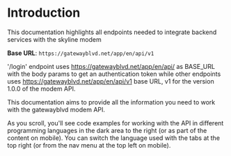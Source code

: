 # Introduction

This documentation highlights all endpoints needed to integrate backend services with the skyline modem

<aside>
    <strong>Base URL</strong>: <code>https://gatewayblvd.net/app/en/api/v1</code>
</aside>

'/login' endpoint uses https://gatewayblvd.net/app/en/api/ as BASE_URL with the body params to get an authentication token while other endpoints uses https://gatewayblvd.net/app/en/api/v1 base URL, v1 for the version 1.0.0 of the modem API.

This documentation aims to provide all the information you need to work with the gatewayblvd modem API.

<aside>As you scroll, you'll see code examples for working with the API in different programming languages in the dark area to the right (or as part of the content on mobile).
You can switch the language used with the tabs at the top right (or from the nav menu at the top left on mobile).</aside>

